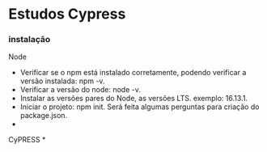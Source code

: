 # Estudos Cypress


### instalação

Node
* Verificar se o npm está instalado corretamente, podendo verificar a versão instalada: npm -v.
* Verificar a versão do node: node -v.
* Instalar as versões pares do Node, as versões LTS. exemplo: 16.13.1.
* Iniciar o projeto: npm init. Será feita algumas perguntas para criação do package.json.
* 

CyPRESS
* 